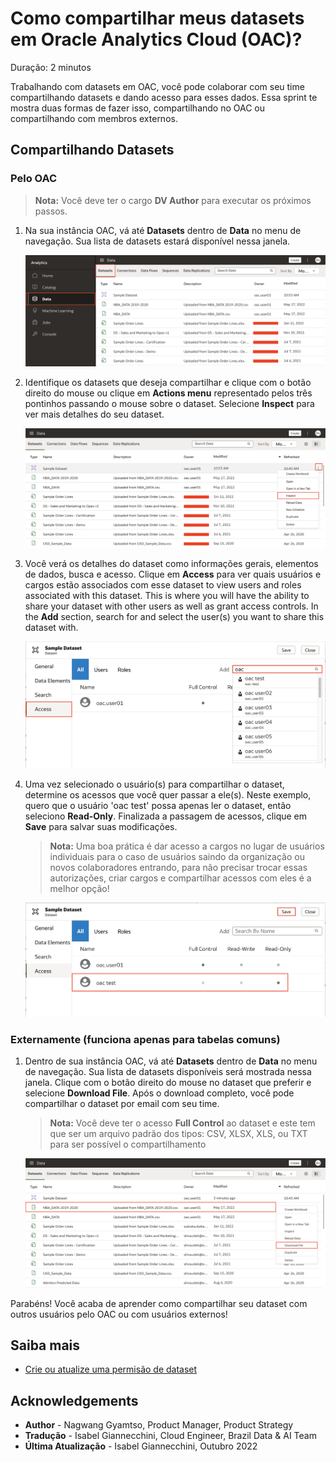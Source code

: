 # Como compartilhar meus datasets em Oracle Analytics Cloud (OAC)?

Duração: 2 minutos

Trabalhando com datasets em OAC, você pode colaborar com seu time compartilhando datasets e dando acesso para esses dados. Essa sprint te mostra duas formas de fazer isso, compartilhando no OAC ou compartilhando com membros externos.

## Compartilhando Datasets

### Pelo OAC

>**Nota:** Você deve ter o cargo **DV Author** para executar os próximos passos.

1. Na sua instância OAC, vá até **Datasets** dentro de **Data** no menu de navegação. Sua lista de datasets estará disponível nessa janela.

    ![Datasets](images/data-pane.png)

2. Identifique os datasets que deseja compartilhar e clique com o botão direito do mouse ou clique em **Actions menu** representado pelos três pontinhos passando o mouse sobre o dataset. Selecione **Inspect** para ver mais detalhes do seu dataset.

    ![Inspect dataset](images/inspect.png)

3. Você verá os detalhes do dataset como informações gerais, elementos de dados, busca e acesso. Clique em **Access** para ver quais usuários e cargos estão associados com esse dataset to view users and roles associated with this dataset. This is where you will have the ability to share your dataset with other users as well as grant access controls. In the **Add** section, search for and select the user(s) you want to share this dataset with.

    ![Access dataset](images/access.png)

4. Uma vez selecionado o usuário(s) para compartilhar o dataset, determine os acessos que você quer passar a ele(s). Neste exemplo, quero que o usuário 'oac test' possa apenas ler o dataset, então seleciono **Read-Only**. Finalizada a passagem de acessos, clique em **Save** para salvar suas modificações.
    >**Nota:** Uma boa prática é dar acesso a cargos no lugar de usuários individuais para o caso de usuários saindo da organização ou novos colaboradores entrando, para não precisar trocar essas autorizações, criar cargos e compartilhar acessos com eles é a melhor opção!

    ![Access dataset](images/access-control.png)

### Externamente (funciona apenas para tabelas comuns)

1. Dentro de sua instância OAC, vá até **Datasets** dentro de **Data** no menu de navegação. Sua lista de datasets disponíveis será mostrada nessa janela. Clique com o botão direito do mouse no dataset que preferir e selecione **Download File**. Após o download completo, você pode compartilhar o dataset por email com seu time.

    >**Nota:** Você deve ter o acesso **Full Control** ao dataset e este tem que ser um arquivo padrão dos tipos: CSV, XLSX, XLS, ou TXT para ser possível o compartilhamento

    ![Externally](images/externally.png)

Parabéns! Você acaba de aprender como compartilhar seu dataset com outros usuários pelo OAC ou com usuários externos!

## Saiba mais

* [Crie ou atualize uma permisão de dataset](https://docs.oracle.com/en/cloud/paas/analytics-cloud/acubi/add-or-update-datasets-permissions.html)

## Acknowledgements
* **Author** - Nagwang Gyamtso, Product Manager, Product Strategy
* **Tradução** - Isabel Giannecchini, Cloud Engineer, Brazil Data & AI Team
* **Última Atualização** - Isabel Giannecchini,  Outubro 2022